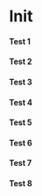 # Init
#### Test 1
#### Test 2
#### Test 3
#### Test 4
#### Test 5
#### Test 6
#### Test 7
#### Test 8